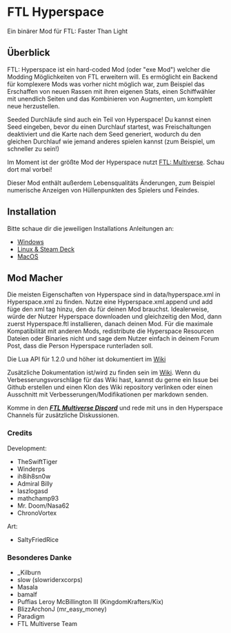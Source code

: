 # FTL Hyperspace

Ein binärer Mod für FTL: Faster Than Light

## Überblick

FTL: Hyperspace ist ein hard-coded Mod (oder "exe Mod") welcher die Modding Möglichkeiten von FTL erweitern will.
Es ermöglicht ein Backend für komplexere Mods was vorher nicht möglich war, zum Beispiel das Erschaffen von neuen Rassen mit ihren eigenen Stats, einen Schiffwähler mit unendlich Seiten und das Kombinieren von Augmenten, um komplett neue herzustellen.

Seeded Durchläufe sind auch ein Teil von Hyperspace! Du kannst einen Seed eingeben, bevor du einen Durchlauf startest, was Freischaltungen deaktiviert und die Karte nach dem Seed generiert, wodurch du den gleichen Durchlauf wie jemand anderes spielen kannst (zum Beispiel, um schneller zu sein!)

Im Moment ist der größte Mod der Hyperspace nutzt [FTL: Multiverse](https://subsetgames.com/forum/viewtopic.php?f=11&t=35332). Schau dort mal vorbei!

Dieser Mod enthält außerdem Lebensqualitäts Änderungen, zum Beispiel numerische Anzeigen von Hüllenpunkten des Spielers und Feindes.

## Installation

Bitte schaue dir die jeweiligen Installations Anleitungen an:
- [Windows](install-guides/windows/index.html)
- [Linux & Steam Deck](install-guides/linux/)
- [MacOS](install-guides/mac/)

## Mod Macher

Die meisten Eigenschaften von Hyperspace sind in data/hyperspace.xml in Hyperspace.xml zu finden.
Nutze eine Hyperspace.xml.append und add füge den xml tag hinzu, den du für deinen Mod brauchst.
Idealerweise, würde der Nutzer Hyperspace downloaden und gleichzeitig den Mod, dann zuerst Hyperspace.ftl installieren, danach deinen Mod.
Für die maximale Kompatibilität mit anderen Mods, redistribute die Hyperspace Resourcen Dateien oder Binaries nicht und sage dem Nutzer einfach in deinem Forum Post, dass die Person Hyperspace runterladen soll.

Die Lua API für 1.2.0 und höher ist dokumentiert im [Wiki](https://github.com/FTL-Hyperspace/FTL-Hyperspace/wiki)

Zusätzliche Dokumentation ist/wird zu finden sein im [Wiki](https://github.com/FTL-Hyperspace/FTL-Hyperspace/wiki).
Wenn du Verbesserungsvorschläge für das Wiki hast, kannst du gerne ein Issue bei Github erstellen und einen Klon des Wiki repository verlinken oder einen Ausschnitt mit Verbesserungen/Modifikationen per markdown senden.

Komme in den [***FTL Multiverse Discord***](https://discord.gg/hhs5ecx) und rede mit uns in den Hyperspace Channels für zusätzliche Diskussionen.

### Credits

Development:
- TheSwiftTiger
- Winderps
- ih8ih8sn0w
- Admiral Billy
- laszlogasd
- mathchamp93
- Mr. Doom/Nasa62
- ChronoVortex

Art:
- SaltyFriedRice

### Besonderes Danke

- \_Kilburn
- slow (slowriderxcorps)
- Masala
- bamalf
- Puffias Leroy McBillington III (KingdomKrafters/Kix)
- BlizzArchonJ (mr_easy_money)
- Paradigm
- FTL Multiverse Team
